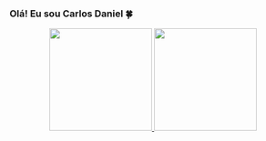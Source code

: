 ###  Olá! Eu sou Carlos Daniel 🍀

<div align="center">
  <a href="https://github.com/CarlosDaniel0035">
  <img height="180em" src="https://github-readme-stats.vercel.app/api?username=CarlosDaniel0035&show_icons=true&theme=dracula&include_all_commits=true&count_private=true"/>
  <img height="180em" src="https://github-readme-stats.vercel.app/api/top-langs/?username=CarlosDaniel0035&layout=compact&langs_count=7&theme=dracula"/>
</div>
